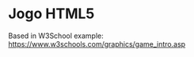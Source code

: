 <!-- @format -->

# Jogo HTML5

Based in W3School example: https://www.w3schools.com/graphics/game_intro.asp
